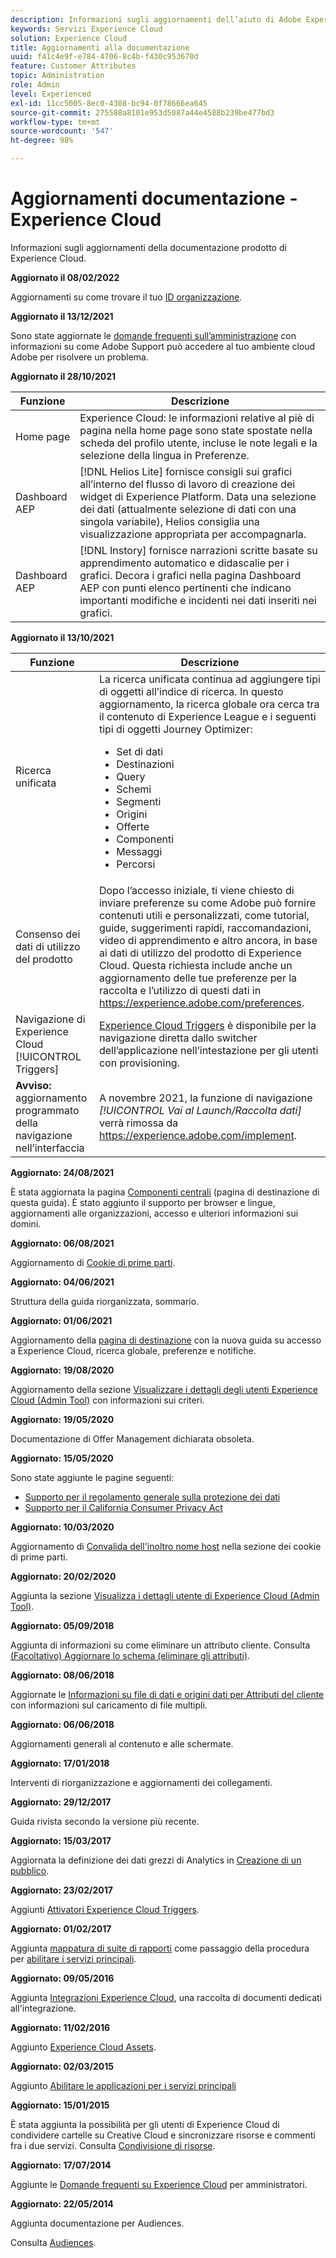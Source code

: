 ```yaml
---
description: Informazioni sugli aggiornamenti dell’aiuto di Adobe Experience Cloud.
keywords: Servizi Experience Cloud
solution: Experience Cloud
title: Aggiornamenti alla documentazione
uuid: f41c4e9f-e784-4706-8c4b-f430c953670d
feature: Customer Attributes
topic: Administration
role: Admin
level: Experienced
exl-id: 11cc5005-8ec0-4308-bc94-0f78666ea645
source-git-commit: 275588a8101e953d5087a44e4588b239be477bd3
workflow-type: tm+mt
source-wordcount: '547'
ht-degree: 98%

---
```


# Aggiornamenti documentazione - Experience Cloud

Informazioni sugli aggiornamenti della documentazione prodotto di Experience Cloud.

**Aggiornato il 08/02/2022**

Aggiornamenti su come trovare il tuo [ID organizzazione](organizations.md).

**Aggiornato il 13/12/2021**

Sono state aggiornate le [domande frequenti sull’amministrazione](faq.md) con informazioni su come Adobe Support può accedere al tuo ambiente cloud Adobe per risolvere un problema.

**Aggiornato il 28/10/2021**

| Funzione | Descrizione |
| ------- | ------- |
| Home page | Experience Cloud: le informazioni relative al piè di pagina nella home page sono state spostate nella scheda del profilo utente, incluse le note legali e la selezione della lingua in Preferenze. |
| Dashboard AEP | [!DNL Helios Lite] fornisce consigli sui grafici all’interno del flusso di lavoro di creazione dei widget di Experience Platform. Data una selezione dei dati (attualmente selezione di dati con una singola variabile), Helios consiglia una visualizzazione appropriata per accompagnarla. |
| Dashboard AEP | [!DNL Instory] fornisce narrazioni scritte basate su apprendimento automatico e didascalie per i grafici. Decora i grafici nella pagina Dashboard AEP con punti elenco pertinenti che indicano importanti modifiche e incidenti nei dati inseriti nei grafici. |

**Aggiornato il 13/10/2021**

| Funzione | Descrizione |
| ------- | ------- |
| Ricerca unificata | La ricerca unificata continua ad aggiungere tipi di oggetti all’indice di ricerca. In questo aggiornamento, la ricerca globale ora cerca tra il contenuto di Experience League e i seguenti tipi di oggetti Journey Optimizer: <ul><li>Set di dati</li><li>Destinazioni</li><li>Query</li><li>Schemi</li><li>Segmenti</li><li>Origini</li><li>Offerte</li><li>Componenti</li><li>Messaggi</li><li>Percorsi</li></ul> |
| Consenso dei dati di utilizzo del prodotto | Dopo l’accesso iniziale, ti viene chiesto di inviare preferenze su come Adobe può fornire contenuti utili e personalizzati, come tutorial, guide, suggerimenti rapidi, raccomandazioni, video di apprendimento e altro ancora, in base ai dati di utilizzo del prodotto di Experience Cloud. Questa richiesta include anche un aggiornamento delle tue preferenze per la raccolta e l’utilizzo di questi dati in <https://experience.adobe.com/preferences>. |
| Navigazione di Experience Cloud [!UICONTROL Triggers] | [Experience Cloud Triggers](https://experienceleague.adobe.com/docs/core-services/interface/services/activation/triggers.html?lang=it) è disponibile per la navigazione diretta dallo switcher dell’applicazione nell’intestazione per gli utenti con provisioning. |
| **Avviso:** aggiornamento programmato della navigazione nell’interfaccia | A novembre 2021, la funzione di navigazione _[!UICONTROL Vai al Launch/Raccolta dati]_ verrà rimossa da <https://experience.adobe.com/implement>. |

**Aggiornato: 24/08/2021**

È stata aggiornata la pagina [Componenti centrali](experience-cloud.md) (pagina di destinazione di questa guida). È stato aggiunto il supporto per browser e lingue, aggiornamenti alle organizzazioni, accesso e ulteriori informazioni sui domini.

**Aggiornato: 06/08/2021**

Aggiornamento di [Cookie di prime parti](cookies-first-party.md).

**Aggiornato: 04/06/2021**

Struttura della guida riorganizzata, sommario.

**Aggiornato: 01/06/2021**

Aggiornamento della [pagina di destinazione](experience-cloud.md) con la nuova guida su accesso a Experience Cloud, ricerca globale, preferenze e notifiche.

**Aggiornato: 19/08/2020**

Aggiornamento della sezione [Visualizzare i dettagli degli utenti Experience Cloud (Admin Tool)](admin-tool-experience-cloud.md) con informazioni sui criteri.

**Aggiornato: 19/05/2020**

Documentazione di Offer Management dichiarata obsoleta.

**Aggiornato: 15/05/2020**

Sono state aggiunte le pagine seguenti:

* [Supporto per il regolamento generale sulla protezione dei dati](gdpr.md)
* [Supporto per il California Consumer Privacy Act](ccpa.md)

**Aggiornato: 10/03/2020**

Aggiornamento di [Convalida dell&#39;inoltro nome host](cookies-first-party.md#validate) nella sezione dei cookie di prime parti.

**Aggiornato: 20/02/2020**

Aggiunta la sezione [Visualizza i dettagli utente di Experience Cloud (Admin Tool)](admin-tool-experience-cloud.md).

**Aggiornato: 05/09/2018**

Aggiunta di informazioni su come eliminare un attributo cliente. Consulta [(Facoltativo) Aggiornare lo schema (eliminare gli attributi)](t-crs-usecase.md#task_6568898BB7C44A42ABFB86532B89063C).

**Aggiornato: 08/06/2018**

Aggiornate le [Informazioni su file di dati e origini dati per Attributi del cliente](crs-data-file.md#concept_DE908F362DF24172BFEF48E1797DAF19) con informazioni sul caricamento di file multipli.

**Aggiornato: 06/06/2018**

Aggiornamenti generali al contenuto e alle schermate.

**Aggiornato: 17/01/2018**

Interventi di riorganizzazione e aggiornamenti dei collegamenti.

**Aggiornato: 29/12/2017**

Guida rivista secondo la versione più recente.

**Aggiornato: 15/03/2017**

Aggiornata la definizione dei dati grezzi di Analytics in [Creazione di un pubblico](t-audience-create.md#task_37F407F58BF9459493BB8E968CDFE737).

**Aggiornato: 23/02/2017**

Aggiunti [Attivatori Experience Cloud Triggers](triggers.md#concept_887B30241B3E4DB0A2553B2996E2D4FB).

**Aggiornato: 01/02/2017**

Aggiunta [mappatura di suite di rapporti](core-services.md#concept_apg_zq2_rw) come passaggio della procedura per [abilitare i servizi principali](core-services.md#concept_07ED1D5C64234E77976E6D572E78FB9C).

**Aggiornato: 09/05/2016**

Aggiunta [Integrazioni Experience Cloud](marketing-cloud-integrations.md#concept_9E6D3E37D1E3452E8CCCFA92AF034F90), una raccolta di documenti dedicati all&#39;integrazione.

**Aggiornato: 11/02/2016**

Aggiunto [Experience Cloud Assets](experience-cloud-assets.md#concept_DDA5224C907D4A4F817D795DA0ED64D0).

**Aggiornato: 02/03/2015**

Aggiunto [Abilitare le applicazioni per i servizi principali](core-services.md#concept_07ED1D5C64234E77976E6D572E78FB9C)

**Aggiornato: 15/01/2015**

È stata aggiunta la possibilità per gli utenti di Experience Cloud di condividere cartelle su Creative Cloud e sincronizzare risorse e commenti fra i due servizi. Consulta [Condivisione di risorse](creative-cloud.md#concept_3E5A34C3459047D5965F900788A9BA68).

**Aggiornato: 17/07/2014**

Aggiunte le [Domande frequenti su Experience Cloud](faq.md#concept_13219B4E51784577B6FF78AAA203DE91) per amministratori.

**Aggiornato: 22/05/2014**

Aggiunta documentazione per Audiences.

Consulta [Audiences](audience-library.md#topic_679810123CAA4E0CA4FA3417FB0100C7).
